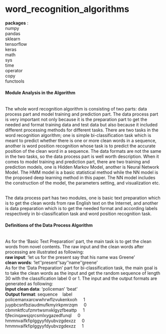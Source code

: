 # word_recognition_algorithms

**packages** :
<br>numpy
<br>pandas
<br>sklearn
<br>tensorflow
<br>keras
<br>math
<br>sys
<br>time
<br>operator
<br>copy
<br>functools
  
#### Module Analysis in the Algorithm

<br>The whole word recognition algorithm is consisting of two parts: data process part and model training and prediction part. The data process part is very important not only because it is the preparation part to get the needed and format training data and test data but also because it included different processing methods for different tasks. There are two tasks in the word recognition algorithm; one is simple bi-classification task which is meant to predict whether there is one or more clean words in a sequence, another is word position recognition whose task is to predict the accurate position of the clean word in a sequence. The data formats are not the same in the two tasks, so the data process part is well worth description. When it comes to model training and prediction part, there are two training and prediction models, one is Hidden Markov Model, another is Neural Network Model. The HMM model is a basic statistical method while the NN model is the proposed deep learning method in this paper. The NN model includes the construction of the model, the parameters setting, and visualization etc.

<br>The data process part has two modules, one is basic text preparation which is to get the clean words from raw English text on the Internet, and another is data preparation which is to get the needed format and according labels respectively in bi-classification task and word position recognition task.


#### Definitions of the Data Process Algorithm
<br>As for the ‘Basic Text Preparation’ part, the main task is to get the clean words from novel contents. The raw input and the clean words after processing are illustrated as following:
<br>**raw input**: ‘let us for the present say that his name was Greene’
<br>**clean words**: ‘let’‘present’‘say’‘name’‘greene’
<br>As for the ‘Data Preparation’ part for bi-classification task, the main goal is to take the clean words as the input and get the random sequence of length 30 with the classification label 0 or 1. The input and the output formats are generated as following:
<br>**Input clean data**: ‘policeman’&nbsp;‘beat’
<br>**Output format**: sequence  &nbsp;&nbsp;&nbsp;label
<br>policemanxarcwwhrwflzvukenkxoh &nbsp;&nbsp;&nbsp;   1 
<br>juypbcsnfbziaudmufkmyirkpmrzqm &nbsp;&nbsp;&nbsp;  0 
<br>cbmmktfcufzmrtwsmxklgyzfbeattp &nbsp;&nbsp;&nbsp;  1 
<br>fjfecinqawsjqrcsmlxygazedfunql &nbsp;&nbsp;&nbsp; 0 
<br>hmmnvaifkfiplggyyfdyubvzgdexzz &nbsp;&nbsp;&nbsp;  0 
<br>hmmnvaifkfiplggyyfdyubvzgdexzz &nbsp;&nbsp;&nbsp;  1

